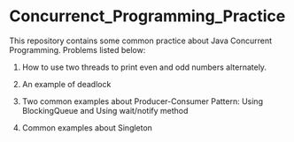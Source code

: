# Concurrenct_Programming_Practice
 
This repository contains some common practice about Java Concurrent Programming. Problems listed below:

1) How to use two threads to print even and odd numbers alternately.

2) An example of deadlock

3) Two common examples about Producer-Consumer Pattern: Using BlockingQueue and Using wait/notify method

4) Common examples about Singleton
